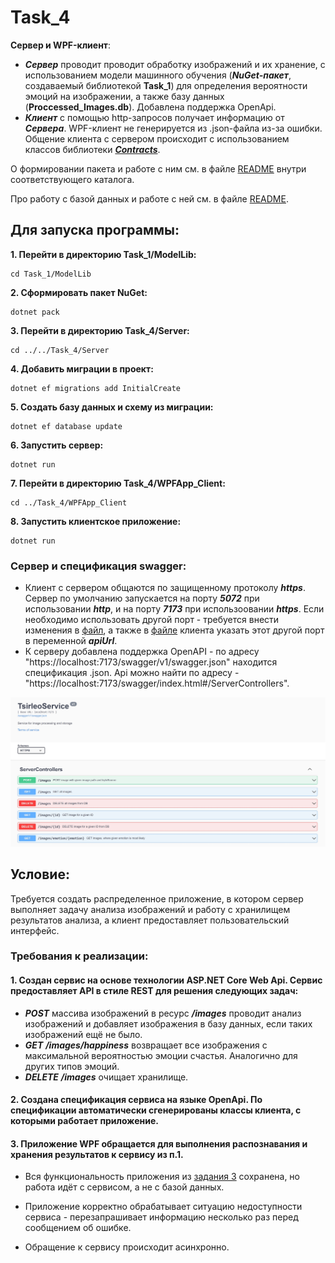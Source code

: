 # **Task_4**
**Сервер и WPF-клиент**:
- ***Сервер*** проводит проводит обработку изображений и их хранение, с использованием модели машинного обучения (***NuGet-пакет***, создаваемый библиотекой **Task_1**) для определения вероятности эмоций на изображении, а также базу данных (**Proccessed_Images.db**). Добавлена поддержка OpenApi.
- ***Клиент*** с помощью http-запросов получает информацию от ***Сервера***. WPF-клиент не генерируется из .json-файла из-за ошибки. Общение клиента с сервером происходит с использованием классов библиотеки [***Contracts***](https://github.com/tsirleo/Lab_DotNET/blob/master/Task_4/Contracts/DatabaseClasses.cs).

О формировании пакета и работe с ним см. в файле [README](https://github.com/tsirleo/Lab_DotNET/blob/master/Task_1/README.md) внутри соответствующего каталога.

Про работу с базой данных и работе с ней см. в файле [README](https://github.com/tsirleo/Lab_DotNET/blob/master/Task_3/README.md).

## **Для запуска программы:** 
**1. Перейти в директорию Task_1/ModelLib:**
```
cd Task_1/ModelLib
```
**2. Сформировать пакет NuGet:**
```
dotnet pack
```
**3. Перейти в директорию Task_4/Server:**
```
cd ../../Task_4/Server
```
**4. Добавить миграции в проект:**
```
dotnet ef migrations add InitialCreate
```
**5. Создать базу данных и схему из миграции:**
```
dotnet ef database update
```
**6. Запустить сервер:**
```
dotnet run
```
**7. Перейти в директорию Task_4/WPFApp_Client:**
```
cd ../Task_4/WPFApp_Client
```
**8. Запустить клиентское приложение:**
```
dotnet run
```
### Сервер и спецификация swagger:
- Клиент с сервером общаются по защищенному протоколу ***https***. Сервер по умолчанию запускается на порту ***5072*** при использовании ***http***, и на порту ***7173*** при использоовании ***https***. Если необходимо использовать другой порт - требуется внести изменения в [файл](https://github.com/tsirleo/Lab_DotNET/blob/master/Task_4/Server/Properties/launchSettings.json), а также в [файле](https://github.com/tsirleo/Lab_DotNET/blob/master/Task_4/WPFApp_Client/MainWindow.xaml.cs) клиента указать этот другой порт в переменной ***apiUrl***.
- К серверу добавлена поддержка OpenAPI - по адресу "https://localhost:7173/swagger/v1/swagger.json" находится спецификация .json. Api можно найти по адресу - "https://localhost:7173/swagger/index.html#/ServerControllers".

![image info](./api.jpg)

## **Условие:** 
Требуется создать распределенное приложение, в котором сервер выполняет задачу анализа изображений  и работу с хранилищем результатов анализа, а клиент предоставляет пользовательский интерфейс.

### **Требования к реализации:** 
#### 1. Создан сервис на основе технологии ASP.NET Core Web Api. Сервис предоставляет API в стиле REST для решения следующих задач: 
- ***POST*** массива изображений в ресурс ***/images*** проводит анализ изображений и добавляет изображения в базу данных, если таких изображений ещё не было.
- ***GET*** ***/images/happiness*** возвращает все изображения с максимальной вероятностью эмоции счастья. Аналогично для других типов эмоций.
- ***DELETE*** ***/images*** очищает хранилище.
#### 2. Создана спецификация сервиса на языке OpenApi. По спецификации автоматически сгенерированы классы клиента, с которыми работает приложение.
#### 3. Приложение WPF обращается для выполнения распознавания и хранения результатов к сервису из п.1.
-  Вся функциональность приложения из [задания 3](https://github.com/tsirleo/Lab_DotNET/tree/master/Task_3) сохранена, но работа идёт с сервисом, а не с базой данных. 

- Приложение корректно обрабатывает ситуацию недоступности сервиса - перезапрашивает информацию несколько раз перед сообщением об ошибке. 

- Обращение к сервису происходит асинхронно. 